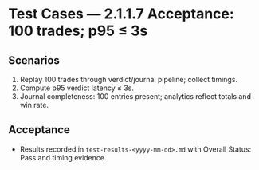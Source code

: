# Test Cases — 2.1.1.7 Acceptance: 100 trades; p95 ≤ 3s

## Scenarios
1. Replay 100 trades through verdict/journal pipeline; collect timings.
2. Compute p95 verdict latency ≤ 3s.
3. Journal completeness: 100 entries present; analytics reflect totals and win rate.

## Acceptance
- Results recorded in `test-results-<yyyy-mm-dd>.md` with Overall Status: Pass and timing evidence.


